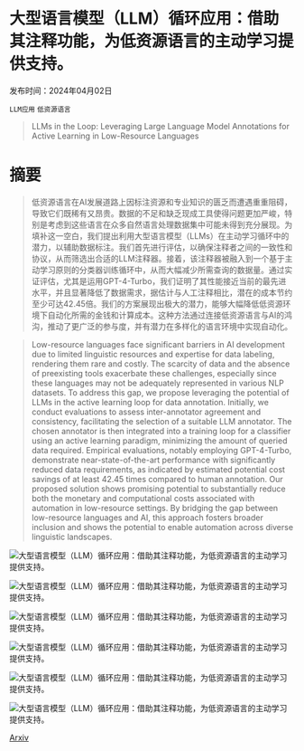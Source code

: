 # 大型语言模型（LLM）循环应用：借助其注释功能，为低资源语言的主动学习提供支持。

发布时间：2024年04月02日

`LLM应用` `低资源语言`

> LLMs in the Loop: Leveraging Large Language Model Annotations for Active Learning in Low-Resource Languages

# 摘要

> 低资源语言在AI发展道路上因标注资源和专业知识的匮乏而遭遇重重阻碍，导致它们既稀有又昂贵。数据的不足和缺乏现成工具使得问题更加严峻，特别是考虑到这些语言在众多自然语言处理数据集中可能未得到充分展现。为填补这一空白，我们提出利用大型语言模型（LLMs）在主动学习循环中的潜力，以辅助数据标注。我们首先进行评估，以确保注释者之间的一致性和协议，从而筛选出合适的LLM注释器。接着，该注释器被融入到一个基于主动学习原则的分类器训练循环中，从而大幅减少所需查询的数据量。通过实证评估，尤其是运用GPT-4-Turbo，我们证明了其性能接近当前的最先进水平，并且显著降低了数据需求，据估计与人工注释相比，潜在的成本节约至少可达42.45倍。我们的方案展现出极大的潜力，能够大幅降低低资源环境下自动化所需的金钱和计算成本。这种方法通过连接低资源语言与AI的鸿沟，推动了更广泛的参与度，并有潜力在多样化的语言环境中实现自动化。

> Low-resource languages face significant barriers in AI development due to limited linguistic resources and expertise for data labeling, rendering them rare and costly. The scarcity of data and the absence of preexisting tools exacerbate these challenges, especially since these languages may not be adequately represented in various NLP datasets. To address this gap, we propose leveraging the potential of LLMs in the active learning loop for data annotation. Initially, we conduct evaluations to assess inter-annotator agreement and consistency, facilitating the selection of a suitable LLM annotator. The chosen annotator is then integrated into a training loop for a classifier using an active learning paradigm, minimizing the amount of queried data required. Empirical evaluations, notably employing GPT-4-Turbo, demonstrate near-state-of-the-art performance with significantly reduced data requirements, as indicated by estimated potential cost savings of at least 42.45 times compared to human annotation. Our proposed solution shows promising potential to substantially reduce both the monetary and computational costs associated with automation in low-resource settings. By bridging the gap between low-resource languages and AI, this approach fosters broader inclusion and shows the potential to enable automation across diverse linguistic landscapes.

![大型语言模型（LLM）循环应用：借助其注释功能，为低资源语言的主动学习提供支持。](../../../paper_images/2404.02261/x1.png)

![大型语言模型（LLM）循环应用：借助其注释功能，为低资源语言的主动学习提供支持。](../../../paper_images/2404.02261/x2.png)

![大型语言模型（LLM）循环应用：借助其注释功能，为低资源语言的主动学习提供支持。](../../../paper_images/2404.02261/x3.png)

![大型语言模型（LLM）循环应用：借助其注释功能，为低资源语言的主动学习提供支持。](../../../paper_images/2404.02261/x4.png)

![大型语言模型（LLM）循环应用：借助其注释功能，为低资源语言的主动学习提供支持。](../../../paper_images/2404.02261/x5.png)

![大型语言模型（LLM）循环应用：借助其注释功能，为低资源语言的主动学习提供支持。](../../../paper_images/2404.02261/x6.png)

[Arxiv](https://arxiv.org/abs/2404.02261)